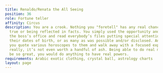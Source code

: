 ```yaml
---
title: Renaldo/Renata the All Seeing
position: 36
role: Fortune teller
affinity: Circus
description: You are a crook. Nothing you "foretell" has any real chance of coming
  true or being reflected in facts. You simply used the opportunity and snuck into
  the boss’s office and read everybody’s files putting special attention to remembering
  their dates of birth, or as many as was possible and/or disclosed. And since then
  you quote various horoscopes to them and walk away with a focused expression. But
  really, it’s not even worth a handful of ash. Being able to do real magic would
  be so great, you would do anything to have real powers.
requirements: Arabic exotic clothing, crystal ball, astrology charts
layout: page
---
```


